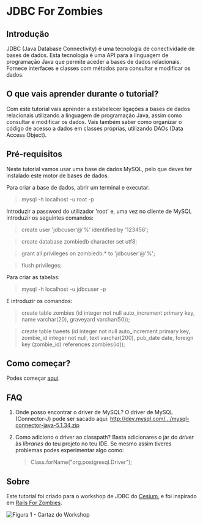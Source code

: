 JDBC For Zombies
================

Introdução
----------

JDBC (Java Database Connectivity) é uma tecnologia de conectividade de bases de dados.
Esta tecnologia é uma API para a linguagem de programação Java que permite aceder a bases de dados relacionais.
Fornece interfaces e classes com métodos para consultar e modificar os dados.

O que vais aprender durante o tutorial?
---------------------------------------

Com este tutorial vais aprender a estabelecer ligações a bases de dados relacionais utilizando a linguagem de programação Java, assim como consultar e modificar os dados.
Vais também saber como organizar o código de acesso a dados em classes próprias, utilizando DAOs (Data Access Object).

Pré-requisitos
--------------

Neste tutorial vamos usar uma base de dados MySQL, pelo que deves ter instalado este motor de bases de dados.

Para criar a base de dados, abrir um terminal e executar:

> mysql -h localhost -u root -p

Introduzir a password do utilizador 'root' e, uma vez no cliente de MySQL introduzir os seguintes comandos:

> create user 'jdbcuser'@'%' identified by '123456';

> create database zombiedb character set utf8;

> grant all privileges on zombiedb.* to 'jdbcuser'@'%';

> flush privileges;

Para criar as tabelas:

> mysql -h localhost -u jdbcuser -p

E introduzir os comandos:

> create table zombies (id integer not null auto_increment primary key, name varchar(20), graveyard varchar(50));

> create table tweets (id integer not null auto_increment primary key, zombie_id integer not null, text varchar(200), pub_date date, foreign key (zombie_id) references zombies(id));

Como começar?
-------------

Podes começar [aqui](https://github.com/bsonntag/JDBCForZombies/tree/master/JDBCForZombies_v1).

FAQ
---

1. Onde posso encontrar o driver de MySQL?
   O driver de MySQL (Connector-J) pode ser sacado aqui: http://dev.mysql.com/.../mysql-connector-java-5.1.34.zip

2. Como adiciono o driver ao classpath?
   Basta adicionares o jar do *driver* às *libraries* do teu projeto no teu IDE.
   Se mesmo assim tiveres problemas podes experimentar algo como:
   > Class.forName("org.postgresql.Driver");

Sobre
-----

Este tutorial foi criado para o workshop de JDBC do [Cesium](http://www.cesium.di.uminho.pt/), e foi inspirado em [Rails For Zombies](http://railsforzombies.org/).

![Figura 1 - Cartaz do Workshop](http://www.cesium.di.uminho.pt/system/images/170/original/swingjdbc-c%C3%B3pia%202.jpg?1416857491)
